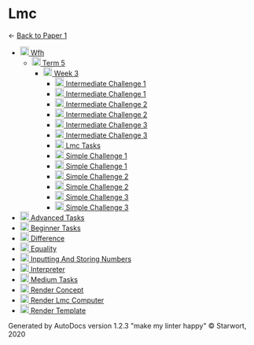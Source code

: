 <style>img{height:18px;margin-bottom:-3px}</style>

# Lmc

← [Back to Paper 1](..)

- [![Folder](https://starwort.github.io/computer-science/icon-folder.png) Wfh](wfh/index.html)
  - [![Folder](https://starwort.github.io/computer-science/icon-folder.png) Term 5](wfh/term_5/index.html)
    - [![Folder](https://starwort.github.io/computer-science/icon-folder.png) Week 3](wfh/term_5/week_3/index.html)
      - [![GIF file](https://img.icons8.com/windows/512/4a90e2/image-document.png) Intermediate Challenge 1](wfh/term_5/week_3/intermediate_challenge_1.gif)
      - [![LMC file](https://starwort.github.io/computer-science/icon-lmc.png) Intermediate Challenge 1](wfh/term_5/week_3/intermediate_challenge_1.lmc)
      - [![GIF file](https://img.icons8.com/windows/512/4a90e2/image-document.png) Intermediate Challenge 2](wfh/term_5/week_3/intermediate_challenge_2.gif)
      - [![LMC file](https://starwort.github.io/computer-science/icon-lmc.png) Intermediate Challenge 2](wfh/term_5/week_3/intermediate_challenge_2.lmc)
      - [![GIF file](https://img.icons8.com/windows/512/4a90e2/image-document.png) Intermediate Challenge 3](wfh/term_5/week_3/intermediate_challenge_3.gif)
      - [![LMC file](https://starwort.github.io/computer-science/icon-lmc.png) Intermediate Challenge 3](wfh/term_5/week_3/intermediate_challenge_3.lmc)
      - [![MD file](https://img.icons8.com/windows/512/4a90e2/regular-document.png) Lmc Tasks](wfh/term_5/week_3/lmc_tasks.html)
      - [![GIF file](https://img.icons8.com/windows/512/4a90e2/image-document.png) Simple Challenge 1](wfh/term_5/week_3/simple_challenge_1.gif)
      - [![LMC file](https://starwort.github.io/computer-science/icon-lmc.png) Simple Challenge 1](wfh/term_5/week_3/simple_challenge_1.lmc)
      - [![GIF file](https://img.icons8.com/windows/512/4a90e2/image-document.png) Simple Challenge 2](wfh/term_5/week_3/simple_challenge_2.gif)
      - [![LMC file](https://starwort.github.io/computer-science/icon-lmc.png) Simple Challenge 2](wfh/term_5/week_3/simple_challenge_2.lmc)
      - [![GIF file](https://img.icons8.com/windows/512/4a90e2/image-document.png) Simple Challenge 3](wfh/term_5/week_3/simple_challenge_3.gif)
      - [![LMC file](https://starwort.github.io/computer-science/icon-lmc.png) Simple Challenge 3](wfh/term_5/week_3/simple_challenge_3.lmc)
- [![LMC file](https://starwort.github.io/computer-science/icon-lmc.png) Advanced Tasks](advanced_tasks.lmc)
- [![LMC file](https://starwort.github.io/computer-science/icon-lmc.png) Beginner Tasks](beginner_tasks.lmc)
- [![LMC file](https://starwort.github.io/computer-science/icon-lmc.png) Difference](difference.lmc)
- [![LMC file](https://starwort.github.io/computer-science/icon-lmc.png) Equality](equality.lmc)
- [![LMC file](https://starwort.github.io/computer-science/icon-lmc.png) Inputting And Storing Numbers](inputting_and_storing_numbers.lmc)
- [![PY file](https://img.icons8.com/windows/512/4a90e2/py.png) Interpreter](interpreter.py)
- [![LMC file](https://starwort.github.io/computer-science/icon-lmc.png) Medium Tasks](medium_tasks.lmc)
- [![ file](https://img.icons8.com/windows/512/4a90e2/binary-file.png) Render Concept](render_concept)
- [![PY file](https://img.icons8.com/windows/512/4a90e2/py.png) Render Lmc Computer](render_lmc_computer.py)
- [![ file](https://img.icons8.com/windows/512/4a90e2/binary-file.png) Render Template](render_template)

Generated by AutoDocs version 1.2.3 "make my linter happy" © Starwort, 2020
